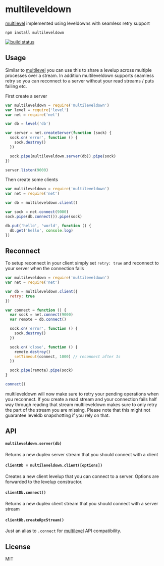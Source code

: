# multileveldown

[multilevel](https://github.com/juliangruber/multilevel) implemented using leveldowns with seamless retry support

```
npm install multileveldown
```

[![build status](http://img.shields.io/travis/mafintosh/multileveldown.svg?style=flat)](http://travis-ci.org/mafintosh/multileveldown)

## Usage

Similar to [multilevel](https://github.com/juliangruber/multilevel) you can use this to share a levelup across multiple processes
over a stream. In addition multileveldown supports seamless retry so you can reconnect
to a server without your read streams / puts failing etc.

First create a server

``` js
var multileveldown = require('multileveldown')
var level = require('level')
var net = require('net')

var db = level('db')

var server = net.createServer(function (sock) {
  sock.on('error', function () {
    sock.destroy()
  })

  sock.pipe(multileveldown.server(db)).pipe(sock)
})

server.listen(9000)
```

Then create some clients

``` js
var multileveldown = require('multileveldown')
var net = require('net')

var db = multileveldown.client()

var sock = net.connect(9000)
sock.pipe(db.connect()).pipe(sock)

db.put('hello', 'world', function () {
  db.get('hello', console.log)
})
```

## Reconnect

To setup reconnect in your client simply set `retry: true` and reconnect to your server when the connection fails

``` js
var multileveldown = require('multileveldown')
var net = require('net')

var db = multileveldown.client({
  retry: true
})

var connect = function () {
  var sock = net.connect(9000)
  var remote = db.connect()

  sock.on('error', function () {
    sock.destroy()
  })

  sock.on('close', function () {
    remote.destroy()
    setTimeout(connect, 1000) // reconnect after 1s
  })

  sock.pipe(remote).pipe(sock)
}

connect()
```

multileveldown will now make sure to retry your pending operations when you reconnect. If you create a read stream
and your connection fails half way through reading that stream multileveldown makes sure to only retry the part of the
stream you are missing. Please note that this might not guarantee leveldb snapshotting if you rely on that.

## API

#### `multileveldown.server(db)`

Returns a new duplex server stream that you should connect with a client

#### `clientDb = multileveldown.client([options])`

Creates a new client levelup that you can connect to a server.
Options are forwarded to the levelup constructor.

#### `clientDb.connect()`

Returns a new duplex client stream that you should connect with a server stream

#### `clientDb.createRpcStream()`

Just an alias to `.connect` for [multilevel](https://github.com/juliangruber/multilevel) API compatibility.

## License

MIT
